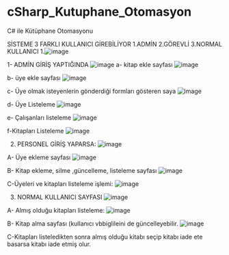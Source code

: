 # cSharp_Kutuphane_Otomasyon
C# ile Kütüphane Otomasyonu


SİSTEME 3 FARKLI KULLANICI GİREBİLİYOR
1.ADMİN 
2.GÖREVLİ
3.NORMAL KULLANICI
1.![image](https://github.com/yilmaz-hcsm/cSharp_Kutuphane_Otomasyon/assets/77545489/8232efda-3eac-4446-b1e8-21b9ff1b6dc9)

1- ADMİN GİRİŞ YAPTIĞINDA
![image](https://github.com/yilmaz-hcsm/cSharp_Kutuphane_Otomasyon/assets/77545489/1bc824af-74e9-47df-b311-071847a414ba)
a- kitap ekle sayfası
![image](https://github.com/yilmaz-hcsm/cSharp_Kutuphane_Otomasyon/assets/77545489/28e174d2-2530-43bf-b2db-a17d2fab7472)

b- üye ekle sayfası
![image](https://github.com/yilmaz-hcsm/cSharp_Kutuphane_Otomasyon/assets/77545489/9346284d-2fdc-404c-b255-9308e0f64909)

c- Üye olmak isteyenlerin gönderdiği formları gösteren saya
![image](https://github.com/yilmaz-hcsm/cSharp_Kutuphane_Otomasyon/assets/77545489/1d4c9f26-ff75-4bdd-a266-8df63eab25d5)

d- Üye Listeleme
![image](https://github.com/yilmaz-hcsm/cSharp_Kutuphane_Otomasyon/assets/77545489/dc0b3f49-88bb-4756-a61a-a00075d3583d)

e- Çalışanları listeleme
![image](https://github.com/yilmaz-hcsm/cSharp_Kutuphane_Otomasyon/assets/77545489/58f5bcad-d63d-47d7-a660-cc3978cba351)

f-Kitapları Listeleme
![image](https://github.com/yilmaz-hcsm/cSharp_Kutuphane_Otomasyon/assets/77545489/ec4c2909-1698-40b1-9507-39ca995430a9)


2. PERSONEL GİRİŞ YAPARSA:
![image](https://github.com/yilmaz-hcsm/cSharp_Kutuphane_Otomasyon/assets/77545489/ec6b3a49-2f79-43ba-9edc-170675f1b4d1)

A- Üye ekleme sayfası
![image](https://github.com/yilmaz-hcsm/cSharp_Kutuphane_Otomasyon/assets/77545489/6646fefa-1a62-404b-9b19-b8090b55e7e8)

B- Kitap ekleme, silme ,güncelleme, listeleme sayfası
![image](https://github.com/yilmaz-hcsm/cSharp_Kutuphane_Otomasyon/assets/77545489/dbc53d6b-016b-413f-93d7-a41ff196153c)

C-Üyeleri ve kitapları listeleme işlemi:
![image](https://github.com/yilmaz-hcsm/cSharp_Kutuphane_Otomasyon/assets/77545489/be3dd4ef-6e66-406e-99a0-19e9ba87be9d)


3. NORMAL KULLANICI SAYFASI
![image](https://github.com/yilmaz-hcsm/cSharp_Kutuphane_Otomasyon/assets/77545489/fa1a045e-3ed2-4d47-833e-ee1363593e0f)

A- Almış olduğu kitapları listeleme:
![image](https://github.com/yilmaz-hcsm/cSharp_Kutuphane_Otomasyon/assets/77545489/2737fe07-a823-4582-bcec-11a8b70aed5a)

B- Kitap alma sayfası (kullanıcı vbbiglileini de güncelleyebilir.
![image](https://github.com/yilmaz-hcsm/cSharp_Kutuphane_Otomasyon/assets/77545489/7ace9eaf-8caa-4407-a1e2-af6196c706b7)

C-Kitapları listeledikten sonra almış olduğu kitabı seçip kitabı iade ete basarsa kitabı iade etmiş olur.

